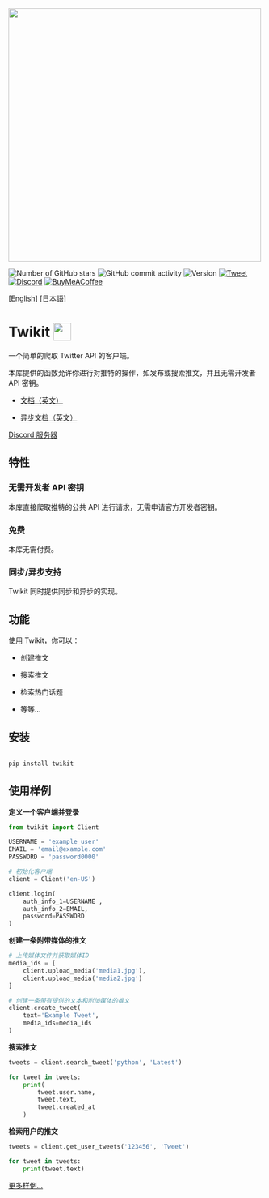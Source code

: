 <img  src="https://i.imgur.com/iJe6rsZ.png"  width="500">



![Number of GitHub stars](https://img.shields.io/github/stars/d60/twikit)
![GitHub commit activity](https://img.shields.io/github/commit-activity/m/d60/twikit)
![Version](https://img.shields.io/pypi/v/twikit?label=PyPI)
[![Tweet](https://img.shields.io/twitter/url/http/shields.io.svg?style=social)](https://twitter.com/intent/tweet?text=Create%20your%20own%20Twitter%20bot%20for%20free%20with%20%22Twikit%22!%20%23python%20%23twitter%20%23twikit%20%23programming%20%23github%20%23bot&url=https%3A%2F%2Fgithub.com%2Fd60%2Ftwikit)
[![Discord](https://img.shields.io/badge/Discord-%235865F2.svg?style=for-the-badge&logo=discord&logoColor=white)](https://discord.gg/nCrByrr8cX)
[![BuyMeACoffee](https://img.shields.io/badge/-buy_me_a%C2%A0coffee-gray?logo=buy-me-a-coffee)](https://www.buymeacoffee.com/d60py)

[[English](https://github.com/d60/twikit/blob/main/README.md)]
[[日本語](https://github.com/d60/twikit/blob/main/README-ja.md)]

# Twikit <img height="35"  src="https://i.imgur.com/9HSdIl4.png"  valign="bottom">

一个简单的爬取 Twitter API 的客户端。

本库提供的函数允许你进行对推特的操作，如发布或搜索推文，并且无需开发者 API 密钥。

- [文档（英文）](https://twikit.readthedocs.io/en/latest/twikit.html)

- [异步文档（英文）](https://twikit.readthedocs.io/en/latest/twikit.twikit_async.html)

[Discord 服务器](https://discord.gg/nCrByrr8cX)



## 特性

### 无需开发者 API 密钥

本库直接爬取推特的公共 API 进行请求，无需申请官方开发者密钥。

### 免费

本库无需付费。

### 同步/异步支持

Twikit 同时提供同步和异步的实现。


## 功能

使用 Twikit，你可以：

-  创建推文

-  搜索推文

-  检索热门话题

- 等等...



## 安装

```bash

pip install twikit

```


## 使用样例

**定义一个客户端并登录**

```python
from twikit import Client

USERNAME = 'example_user'
EMAIL = 'email@example.com'
PASSWORD = 'password0000'

# 初始化客户端
client = Client('en-US')

client.login(
    auth_info_1=USERNAME ,
    auth_info_2=EMAIL,
    password=PASSWORD
)
```

**创建一条附带媒体的推文**

```python
# 上传媒体文件并获取媒体ID
media_ids = [
    client.upload_media('media1.jpg'),
    client.upload_media('media2.jpg')
]

# 创建一条带有提供的文本和附加媒体的推文
client.create_tweet(
    text='Example Tweet',
    media_ids=media_ids
)

```

**搜索推文**
```python
tweets = client.search_tweet('python', 'Latest')

for tweet in tweets:
    print(
        tweet.user.name,
        tweet.text,
        tweet.created_at
    )
```

**检索用户的推文**
```python
tweets = client.get_user_tweets('123456', 'Tweet')

for tweet in tweets:
    print(tweet.text)
```

[更多样例...](https://github.com/d60/twikit/tree/main/examples)<br>

